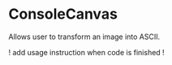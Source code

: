 # ConsoleCanvas
Allows user to transform an image into ASCII.

! add usage instruction when code is finished !